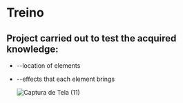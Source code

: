 # Treino
## Project carried out to test the acquired knowledge:
  + --location of elements 
  + --effects that each element brings
    
    ![Captura de Tela (11)](https://user-images.githubusercontent.com/90284411/150699348-842d9c17-2391-4b96-a2db-c4fbcfb02992.png)
    
   
  
